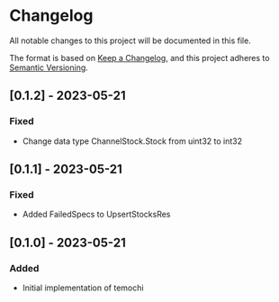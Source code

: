 # Changelog

All notable changes to this project will be documented in this file.

The format is based on [Keep a Changelog](https://keepachangelog.com/en/1.0.0/),
and this project adheres to [Semantic Versioning](https://semver.org/spec/v2.0.0.html).

## [0.1.2] - 2023-05-21

###  Fixed

- Change data type ChannelStock.Stock from uint32 to int32

## [0.1.1] - 2023-05-21

###  Fixed

- Added FailedSpecs to UpsertStocksRes

## [0.1.0] - 2023-05-21

### Added

- Initial implementation of temochi